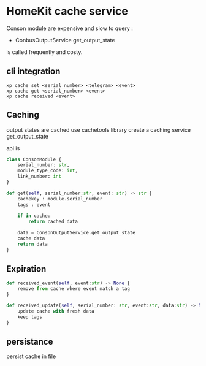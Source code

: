 # HomeKit cache service

Conson module are expensive and slow to query :
- ConbusOutputService get_output_state

is called frequently and costy.

## cli integration

```shell
xp cache set <serial_number> <telegram> <event>
xp cache get <serial_number> <event>
xp cache received <event>
```

## Caching 

output states are cached 
use cachetools library
create a caching service 
get_output_state

api is 
```python
class ConsonModule {
    serial_number: str,
    module_type_code: int,
    link_number: int
}

def get(self, serial_number:str, event: str) -> str {
    cachekey : module.serial_number
    tags : event
    
    if in cache:
        return cached data

    data = ConsonOutputService.get_output_state
    cache data
    return data
}
```

## Expiration

```python
def received_event(self, event:str) -> None {
    remove from cache where event match a tag
}

def received_update(self, serial_number: str, event:str, data:str) -> None {
    update cache with fresh data
    keep tags
}

```

## persistance

persist cache in file


